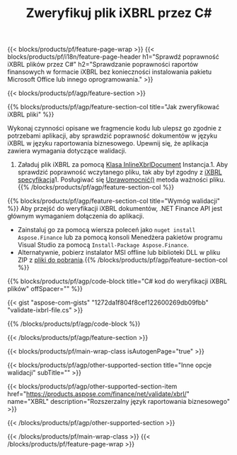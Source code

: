 ﻿---
title: Zweryfikuj plik iXBRL przez C#
description: Przykładowy kod do weryfikacji pliku iXBRL. Użyj API przykładowego kodu, aby sprawdzić poprawność iXBRL plików wsadowych w aplikacjach opartych na .NET. 
url: /pl/net/validate/ixbrl/
family: finance
platformtag: net
feature: validate
informat: iXBRL
outformat: 
otherformats: 
---
{{< blocks/products/pf/feature-page-wrap >}}
{{< blocks/products/pf/i18n/feature-page-header h1="Sprawdź poprawność iXBRL plików przez C#" h2="Sprawdzanie poprawności raportów finansowych w formacie iXBRL bez konieczności instalowania pakietu Microsoft Office lub innego oprogramowania." >}}

{{< blocks/products/pf/agp/feature-section >}}

{{% blocks/products/pf/agp/feature-section-col title="Jak zweryfikować iXBRL pliki" %}}

Wykonaj czynności opisane we fragmencie kodu lub ulepsz go zgodnie z potrzebami aplikacji, aby sprawdzić poprawność dokumentów w języku iXBRL w języku raportowania biznesowego. Upewnij się, że aplikacja zawiera wymagania dotyczące walidacji.

1. Załaduj plik iXBRL za pomocą [Klasa InlineXbrlDocument](https://apireference.aspose.com/finance/net/aspose.finance.xbrl.inline/inlinexbrldocument) Instancja.1. Aby sprawdzić poprawność wczytanego pliku, tak aby był zgodny z [iXBRL specyfikacja](http://www.xbrl.org/specification/inlinexbrl-part1/rec-2013-11-18/inlinexbrl-part1-rec-2013-11-18.html)1. Posługiwać się [Uprawomocnić()](https://apireference.aspose.com/finance/net/aspose.finance.xbrl.inline/inlinexbrldocument/methods/validate) metoda ważności pliku.
{{% /blocks/products/pf/agp/feature-section-col %}}

{{% blocks/products/pf/agp/feature-section-col title="Wymóg walidacji" %}}
Aby przejść do weryfikacji iXBRL dokumentów, .NET Finance API jest głównym wymaganiem dołączenia do aplikacji. 
- Zainstaluj go za pomocą wiersza poleceń jako ```nuget install Aspose.Finance``` lub za pomocą konsoli Menedżera pakietów programu Visual Studio za pomocą ```Install-Package Aspose.Finance```.
- Alternatywnie, pobierz instalator MSI offline lub biblioteki DLL w pliku ZIP z [pliki do pobrania](https://downloads.aspose.com/finance/net).{{% /blocks/products/pf/agp/feature-section-col %}}

{{% blocks/products/pf/agp/code-block title="C# kod do weryfikacji iXBRL plików" offSpacer="" %}}

{{< gist "aspose-com-gists" "1272da1f804f8cef122600269db09fbb" "validate-ixbrl-file.cs" >}}

{{% /blocks/products/pf/agp/code-block %}}

{{< /blocks/products/pf/agp/feature-section >}}

{{< blocks/products/pf/main-wrap-class isAutogenPage="true" >}}

{{< blocks/products/pf/agp/other-supported-section title="Inne opcje walidacji" subTitle="" >}}

{{< blocks/products/pf/agp/other-supported-section-item href="https://products.aspose.com/finance/net/validate/xbrl/" name="XBRL" description="Rozszerzalny język raportowania biznesowego" >}}

{{< /blocks/products/pf/agp/other-supported-section >}}

{{< /blocks/products/pf/main-wrap-class >}}
{{< /blocks/products/pf/feature-page-wrap >}}